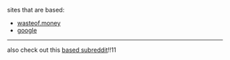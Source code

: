 sites that are based:
- [wasteof.money](https://wasteof.money)
- [google](https://google.com)

---

also check out this [based subreddit](https://reddit.com/r/femboy)!!11
